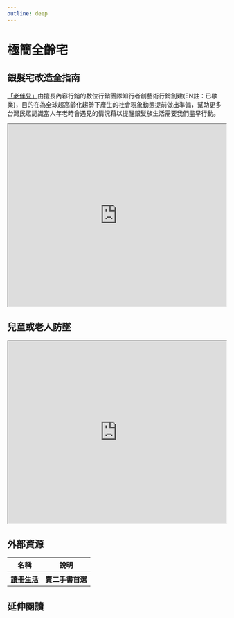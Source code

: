 ```yaml
---
outline: deep
---
```


# 極簡全齡宅

## 銀髮宅改造全指南

<a href="https://www.crew.com.tw/" target="_blank">「老伴兒」</a>由擅長內容行銷的數位行銷團隊知行者創藝術行銷創建(EN註：已歇業)，目的在為全球超高齡化趨勢下產生的社會現象動態提前做出準備，幫助更多台灣民眾認識當人年老時會遇見的情況藉以提醒銀髮族生活需要我們盡早行動。

<iframe src="https://storage.googleapis.com/public.econ-sense.com/%E9%8A%80%E9%AB%AE%E5%AE%85%E6%94%B9%E9%80%A0%E5%85%A8%E6%8C%87%E5%8D%97.pdf" width="100%" height="420"></iframe>

## 兒童或老人防墜

<iframe src="https://storage.googleapis.com/public.econ-sense.com/06_%E7%AC%AC6%E5%A0%82%E8%AA%B2-%E5%85%92%E7%AB%A5%E6%88%96%E8%80%81%E4%BA%BA%E9%98%B2%E5%A2%9C%E5%AE%A3%E5%B0%8E%E5%8F%8A%E7%AE%A1%E5%A7%94%E6%9C%83%E4%BE%9D%E8%A6%8F%E5%AE%9A%E5%B0%8D%E7%A4%BE%E5%8D%80%E9%81%95%E8%A6%8F%E4%BD%8F%E6%88%B6%E4%B9%8B%E5%88%B6%E6%AD%A2%E7%A8%8B%E5%BA%8F.pdf" width="100%" height="420"></iframe>

## 外部資源

<table>
    <thead>
        <tr>
            <th>名稱</th>
            <th>說明</th>
        </tr>
    </thead>
    <tbody>
        <tr>
            <th>
                <a href="https://www.taaze.tw/index.html" target="_blank">
                   讀冊生活
                </a>
            </th>
            <th>賣二手書首選</th>
        </tr>
    </tbody>
</table>

## 延伸閱讀

<Books :modelValue="bookItems"></Books>

<script setup>

import Books from '../components/books.vue'
const bookItems = [
    {
        id: '11100859478',
        name: '後半輩子最想住的家：先做先贏！40歲開始規畫、50歲開心打造，好房子讓你笑著住到老',
        desc: `<p>│好房子，讓你笑著住到老│
40歲開始規畫、50歲開心打造！

</p>

<p>越住越年輕
給自己一個安心減齡的家
讓父母好用、自己未來也享受，別等「老了再說」！</p>`,
    },
]
</script>

